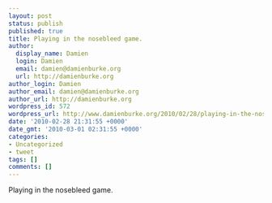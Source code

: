 ```yaml
---
layout: post
status: publish
published: true
title: Playing in the nosebleed game.
author:
  display_name: Damien
  login: Damien
  email: damien@damienburke.org
  url: http://damienburke.org
author_login: Damien
author_email: damien@damienburke.org
author_url: http://damienburke.org
wordpress_id: 572
wordpress_url: http://www.damienburke.org/2010/02/28/playing-in-the-nosebleed-game/
date: '2010-02-28 21:31:55 +0000'
date_gmt: '2010-03-01 02:31:55 +0000'
categories:
- Uncategorized
- tweet
tags: []
comments: []
---
```

<p>Playing in the nosebleed game.</p>
